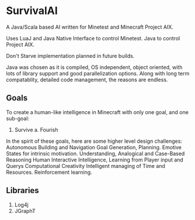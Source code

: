 # SurvivalAI
A Java/Scala based AI written for Minetest and Minecraft Project AIX.

Uses LuaJ and Java Native Interface to control Minetest. Java to control Project AIX.

Don't Starve implementation planned in future builds.

Java was chosen as it is compiled, OS independent, object oriented, with lots of library support and good parallelization options. Along with long term compatablity, detailed code management, the reasons are endless.

## Goals
To create a human-like intelligence in Minecraft with only one goal, and one sub-goal:

1. Survive
 a. Fourish
 
In the spirit of these goals, here are some higher level design challenges:
Autonomous Building and Navigation
Goal Generation, Planning.
Emotive States for intrinsic motivation.
Understanding, Analogical and Case-Based Reasoning
Human Interactive Intelligence, Learning from Player input and Querys
Computational Creativity
Intelligent managing of Time and Resources.
Reinforcement learning.

## Libraries
1. Log4j
2. JGraphT
